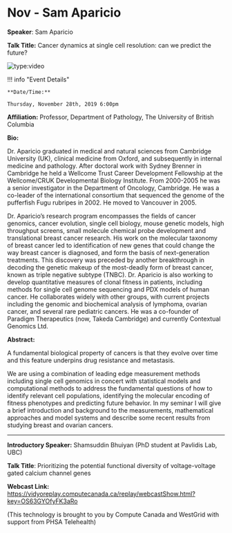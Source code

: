 # Nov - Sam Aparicio

**Speaker**: Sam Aparicio

**Talk Title:** Cancer dynamics at single cell resolution: can we predict the future?

![type:video](https://www.youtube.com/embed/W_BSbel_lBY)

!!! info "Event Details"
    
    
    **Date/Time:**
    
    Thursday, November 28th, 2019 6:00pm

**Affiliation:** Professor, Department of Pathology, The University of British Columbia

**Bio:**

Dr. Aparicio graduated in medical and natural sciences from Cambridge University (UK), clinical medicine from Oxford, and subsequently in internal medicine and pathology. After doctoral work with Sydney Brenner in Cambridge he held a Wellcome Trust Career Development Fellowship at the Wellcome/CRUK Developmental Biology Institute. From 2000-2005 he was a senior investigator in the Department of Oncology, Cambridge. He was a co-leader of the international consortium that sequenced the genome of the pufferfish Fugu rubripes in 2002. He moved to Vancouver in 2005.

Dr. Aparicio’s research program encompasses the fields of cancer genomics, cancer evolution, single cell biology, mouse genetic models, high throughput screens, small molecule chemical probe development and translational breast cancer research. His work on the molecular taxonomy of breast cancer led to identification of new genes that could change the way breast cancer is diagnosed, and form the basis of next-generation treatments. This discovery was preceded by another breakthrough in decoding the genetic makeup of the most-deadly form of breast cancer, known as triple negative subtype (TNBC). Dr. Aparicio is also working to develop quantitative measures of clonal fitness in patients, including methods for single cell genome sequencing and PDX models of human cancer. He collaborates widely with other groups, with current projects including the genomic and biochemical analysis of lymphoma, ovarian cancer, and several rare pediatric cancers. He was a co-founder of Paradigm Therapeutics (now, Takeda Cambridge) and currently Contextual Genomics Ltd.

**Abstract:**

A fundamental biological property of cancers is that they evolve over time and this feature underpins drug resistance and metastasis.

We are using a combination of leading edge measurement methods including single cell genomics in concert with statistical models and computational methods to address the fundamental questions of how to identify relevant cell populations, identifying the molecular encoding of fitness phenotypes and predicting future behavior. In my seminar I will give a brief introduction and background to the measurements, mathematical approaches and model systems and describe some recent results from studying breast and ovarian cancers.

---

**Introductory Speaker:** Shamsuddin Bhuiyan (PhD student at Pavlidis Lab, UBC)

**Talk Title**: Prioritizing the potential functional diversity of voltage-voltage gated calcium channel genes

**Webcast Link:** <https://vidyoreplay.computecanada.ca/replay/webcastShow.html?key=OS63GYOfyFK3aRo>

(This technology is brought to you by Compute Canada and WestGrid with support from PHSA Telehealth)

